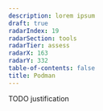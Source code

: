 ```yaml
---
description: lorem ipsum
draft: true
radarIndex: 19
radarSection: tools
radarTier: assess
radarX: 163
radarY: 332
table-of-contents: false
title: Podman
---
```


TODO justification
